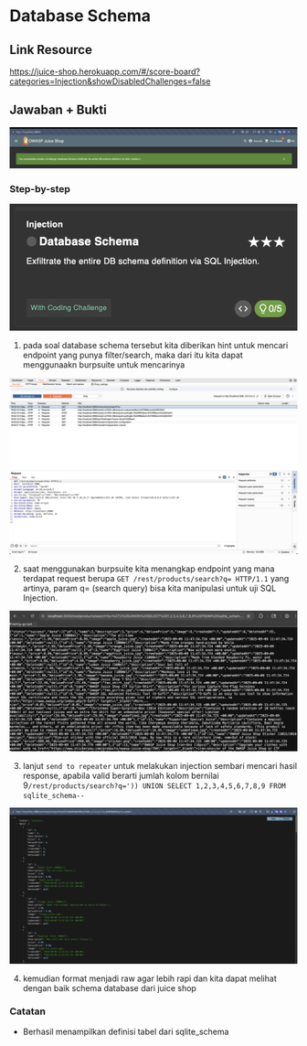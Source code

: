 # Database Schema

## Link Resource

https://juice-shop.herokuapp.com/#/score-board?categories=Injection&showDisabledChallenges=false

## Jawaban + Bukti

![login](../../img/database-schema/done.png)

### Step-by-step

![database](../../img/database-schema/soal.png)

1. pada soal database schema tersebut kita diberikan hint untuk mencari endpoint yang punya filter/search, maka dari itu kita dapat menggunaakn burpsuite untuk mencarinya

![database](../../img/database-schema/burpsuite.png)

2. saat menggunakan burpsuite kita menangkap endpoint yang mana terdapat request berupa `GET /rest/products/search?q= HTTP/1.1` yang artinya, param q= (search query) bisa kita manipulasi untuk uji SQL Injection.

![database](../../img/database-schema/list.png)

3. lanjut `send to repeater` untuk melakukan injection sembari mencari hasil response, apabila valid berarti jumlah kolom bernilai 9`/rest/products/search?q=')) UNION SELECT 1,2,3,4,5,6,7,8,9 FROM sqlite_schema--`

![database](../../img/database-schema/rapi.png)

4. kemudian format menjadi raw agar lebih rapi dan kita dapat melihat dengan baik schema database dari juice shop

### Catatan

- Berhasil menampilkan definisi tabel dari sqlite_schema

